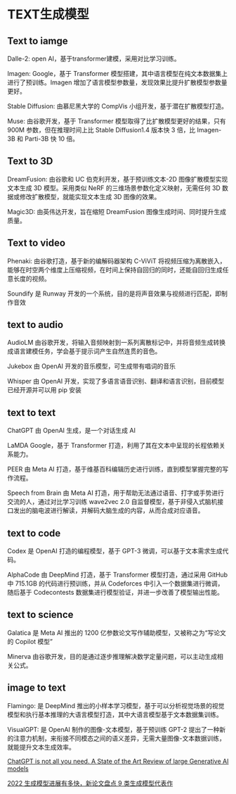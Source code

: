 

# TEXT生成模型

## Text to iamge

Dalle-2: open AI，基于transformer建模，采用对比学习训练。

Imagen: Google，基于 Transformer 模型搭建，其中语言模型在纯文本数据集上进行了预训练。Imagen 增加了语言模型参数量，发现效果比提升扩散模型参数量更好。

Stable Diffusion: 由慕尼黑大学的 CompVis 小组开发，基于潜在扩散模型打造。

Muse: 由谷歌开发，基于 Transformer 模型取得了比扩散模型更好的结果，只有 900M 参数，但在推理时间上比 Stable Diffusion1.4 版本快 3 倍，比 Imagen-3B 和 Parti-3B 快 10 倍。


## Text to 3D

DreamFusion: 由谷歌和 UC 伯克利开发，基于预训练文本-2D 图像扩散模型实现文本生成 3D 模型。采用类似 NeRF 的三维场景参数化定义映射，无需任何 3D 数据或修改扩散模型，就能实现文本生成 3D 图像的效果。

Magic3D: 由英伟达开发，旨在缩短 DreamFusion 图像生成时间、同时提升生成质量。

## Text to video

Phenaki: 由谷歌打造，基于新的编解码器架构 C-ViViT 将视频压缩为离散嵌入，能够在时空两个维度上压缩视频，在时间上保持自回归的同时，还能自回归生成任意长度的视频。

Soundify 是 Runway 开发的一个系统，目的是将声音效果与视频进行匹配，即制作音效

## text to audio

AudioLM 由谷歌开发，将输入音频映射到一系列离散标记中，并将音频生成转换成语言建模任务，学会基于提示词产生自然连贯的音色。

Jukebox 由 OpenAI 开发的音乐模型，可生成带有唱词的音乐

Whisper 由 OpenAI 开发，实现了多语言语音识别、翻译和语言识别，目前模型已经开源并可以用 pip 安装

## text to text

ChatGPT 由 OpenAI 生成，是一个对话生成 AI

LaMDA Google，基于 Transformer 打造，利用了其在文本中呈现的长程依赖关系能力。

PEER 由 Meta AI 打造，基于维基百科编辑历史进行训练，直到模型掌握完整的写作流程。

Speech from Brain 由 Meta AI 打造，用于帮助无法通过语音、打字或手势进行交流的人，通过对比学习训练 wave2vec 2.0 自监督模型，基于非侵入式脑机接口发出的脑电波进行解读，并解码大脑生成的内容，从而合成对应语音。


## text to code

Codex 是 OpenAI 打造的编程模型，基于 GPT-3 微调，可以基于文本需求生成代码。

AlphaCode 由 DeepMind 打造，基于 Transformer 模型打造，通过采用 GitHub 中 715.1GB 的代码进行预训练，并从 Codeforces 中引入一个数据集进行微调，随后基于 Codecontests 数据集进行模型验证，并进一步改善了模型输出性能。

## text to science

Galatica 是 Meta AI 推出的 1200 亿参数论文写作辅助模型，又被称之为“写论文的 Copilot 模型”

Minerva 由谷歌开发，目的是通过逐步推理解决数学定量问题，可以主动生成相关公式。

## image to text

Flamingo: 是 DeepMind 推出的小样本学习模型，基于可以分析视觉场景的视觉模型和执行基本推理的大语言模型打造，其中大语言模型基于文本数据集训练。

VisualGPT: 是 OpenAI 制作的图像-文本模型，基于预训练 GPT-2 提出了一种新的注意力机制，来衔接不同模态之间的语义差异，无需大量图像-文本数据训练，就能提升文本生成效率。


[ChatGPT is not all you need. A State of the Art Review of large Generative AI models](https://arxiv.org/abs/2301.04655)

[2022 生成模型进展有多快，新论文盘点 9 类生成模型代表作](https://www.ithome.com/0/669/955.htm)
